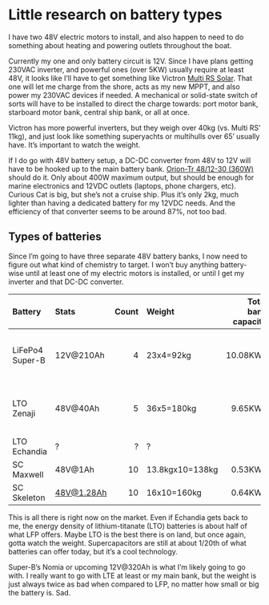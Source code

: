 # Little research on battery types

I have two 48V electric motors to install,
and also happen to need to do something about heating and powering outlets throughout the boat.

Currently my one and only battery circuit is 12V.
Since I have plans getting 230VAC inverter, and powerful ones (over 5KW) usually require at least 48V,
it looks like I’ll have to get something like Victron [Multi RS Solar](https://www.victronenergy.com/inverters-chargers/multi-rs-solar).
That one will let me charge from the shore, acts as my new MPPT, and also power my 230VAC devices if needed.
A mechanical or solid-state switch of sorts will have to be installed to direct the charge towards:
port motor bank, starboard motor bank, central ship bank, or all at once.

Victron has more powerful inverters, but they weigh over 40kg (vs. Multi RS’ 11kg),
and just look like something superyachts or multihulls over 65’ usually have.
It’s important to watch the weight.

If I do go with 48V battery setup, a DC-DC converter from 48V to 12V will have to be hooked up to the main battery bank.
[Orion-Tr 48/12-30 (360W)](https://www.victronenergy.com/dc-dc-converters/orion-tr-dc-dc-converters-isolated) should do it.
Only about 400W maximum output, but should be enough for marine electronics and 12VDC outlets (laptops, phone chargers, etc).
Curious Cat is big, but she’s not a cruise ship.
Plus it’s only 2kg, much lighter than having a dedicated battery for my 12VDC needs.
And the efficiency of that converter seems to be around 87%, not too bad.

## Types of batteries

Since I’m going to have three separate 48V battery banks, I now need to figure out what kind of chemistry to target.
I won’t buy anything battery-wise until at least one of my electric motors is installed,
or until I get my inverter and that DC-DC converter.


| Battery         | Stats      | Count | Weight          | Total bank capacity | Total bank cost      |
|:----------------|:-----------|------:|:----------------|--------------------:|---------------------:|
| LiFePo4 Super-B | 12V@210Ah  |     4 | 23x4=92kg       |            10.08KWh | 3171 € x 4 = 12684 € |
| LTO Zenaji      | 48V@40Ah   |     5 | 36x5=180kg      |             9.65KWh | 2808 € x 5 = 14040 € |
| LTO Echandia    | ?          |     ? | ?               |                     | ?                    |
| SC Maxwell      | 48V@1Ah    |    10 | 13.8kgx10=138kg |             0.53KWh | ?                    |
| SC Skeleton     | 48V@1.28Ah |    10 | 16x10=160kg     |             0.64KWh | ?                    |

This is all there is right now on the market.  Even if Echandia gets back to me,
the energy density of lithium-titanate (LTO) batteries is about half of what LFP offers.
Maybe LTO is the best there is on land, but once again, gotta watch the weight.
Supercapacitors are still at about 1/20th of what batteries can offer today, but it’s a cool technology.

Super-B’s Nomia or upcoming 12V@320Ah is what I’m likely going to go with.
I really want to go with LTE at least or my main bank,
but the weight is just always twice as bad when compared to LFP, no matter how small or big the battery is.
Sad.

